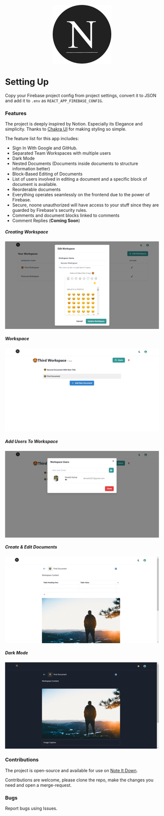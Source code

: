 <div style="text-align:center">
    <img src="public/logo192.png" />
</div>

# Setting Up

Copy your Firebase project config from project settings, convert it to JSON and add it to `.env` as `REACT_APP_FIREBASE_CONFIG`.

### Features

The project is deeply inspired by Notion. Especially its Elegance and simplicity. Thanks to [Chakra UI](https://chakra-ui.com) for making styling so simple.

The feature list for this app includes:

- Sign In With Google and GitHub.
- Separated Team Workspaces with multiple users
- Dark Mode
- Nested Documents (Documents inside documents to structure information better)
- Block-Based Editing of Documents
- List of users involved in editing a document and a specific block of document is available.
- Reorderable documents
- Everything operates seamlessly on the frontend due to the power of Firebase.
- Secure, noone unauthorized will have access to your stuff since they are guarded by Firebase's security rules.
- Comments and document blocks linked to comments
- Comment Replies (**Coming Soon**)

##### Creating Workspace

![Creating Workspace](public/homepage/create-workspace.png)

##### Workspace

![Workspace](public/homepage/workspace.png)

##### Add Users To Workspace

![Add Users To Workspace](public/homepage/add-users.png)

##### Create & Edit Documents

![Creating Document](public/homepage/create-document.png)

##### Dark Mode

![Dark Mode](public/homepage/dark-mode.png)

### Contributions

The project is open-source and available for use on [Note It Down](https://noteitdown.vercel.app).

Contributions are welcome, please clone the repo, make the changes you need and open a merge-request.

### Bugs

Report bugs using Issues.

